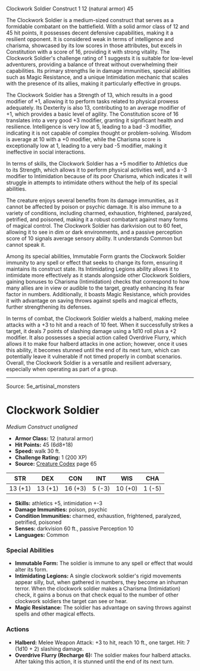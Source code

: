 <MonsterName/>Clockwork Soldier</MonsterName>
<CreatureType/>Construct</CreatureType>
<CR/>1</CR>
<AC/>12 (natural armor)</AC>
<HP/>45</HP>
<summary>The Clockwork Soldier is a medium-sized construct that serves as a formidable combatant on the battlefield. With a solid armor class of 12 and 45 hit points, it possesses decent defensive capabilities, making it a resilient opponent. It is considered weak in terms of intelligence and charisma, showcased by its low scores in those attributes, but excels in Constitution with a score of 16, providing it with strong vitality. The Clockwork Soldier's challenge rating of 1 suggests it is suitable for low-level adventurers, providing a balance of threat without overwhelming their capabilities. Its primary strengths lie in damage immunities, special abilities such as Magic Resistance, and a unique Intimidation mechanic that scales with the presence of its allies, making it particularly effective in groups.</summary>

<detail>

The Clockwork Soldier has a Strength of 13, which results in a good modifier of +1, allowing it to perform tasks related to physical prowess adequately. Its Dexterity is also 13, contributing to an average modifier of +1, which provides a basic level of agility. The Constitution score of 16 translates into a very good +3 modifier, granting it significant health and resilience. Intelligence is very low at 5, leading to a bad -3 modifier, indicating it is not capable of complex thought or problem-solving. Wisdom is average at 10 with a +0 modifier, while the Charisma score is exceptionally low at 1, leading to a very bad -5 modifier, making it ineffective in social interactions.

In terms of skills, the Clockwork Soldier has a +5 modifier to Athletics due to its Strength, which allows it to perform physical activities well, and a -3 modifier to Intimidation because of its poor Charisma, which indicates it will struggle in attempts to intimidate others without the help of its special abilities.

The creature enjoys several benefits from its damage immunities, as it cannot be affected by poison or psychic damage. It is also immune to a variety of conditions, including charmed, exhaustion, frightened, paralyzed, petrified, and poisoned, making it a robust combatant against many forms of magical control. The Clockwork Soldier has darkvision out to 60 feet, allowing it to see in dim or dark environments, and a passive perception score of 10 signals average sensory ability. It understands Common but cannot speak it.

Among its special abilities, Immutable Form grants the Clockwork Soldier immunity to any spell or effect that seeks to change its form, ensuring it maintains its construct state. Its Intimidating Legions ability allows it to intimidate more effectively as it stands alongside other Clockwork Soldiers, gaining bonuses to Charisma (Intimidation) checks that correspond to how many allies are in view or audible to the target, greatly enhancing its fear factor in numbers. Additionally, it boasts Magic Resistance, which provides it with advantage on saving throws against spells and magical effects, further strengthening its defenses.

In terms of combat, the Clockwork Soldier wields a halberd, making melee attacks with a +3 to hit and a reach of 10 feet. When it successfully strikes a target, it deals 7 points of slashing damage using a 1d10 roll plus a +2 modifier. It also possesses a special action called Overdrive Flurry, which allows it to make four halberd attacks in one action; however, once it uses this ability, it becomes stunned until the end of its next turn, which can potentially leave it vulnerable if not timed properly in combat scenarios. Overall, the Clockwork Soldier is a versatile and resilient adversary, especially when operating as part of a group.</detail>



---

Source: 5e_artisinal_monsters

# Clockwork Soldier

*Medium* *Construct* *unaligned*

- **Armor Class:** 12 (natural armor)
- **Hit Points:** 45 (6d8+18)
- **Speed:** walk 30 ft.
- **Challenge Rating:** 1 (200 XP)
- **Source:** [Creature Codex](https://koboldpress.com/kpstore/product/creature-codex-for-5th-edition-dnd) page 65

| STR | DEX | CON | INT | WIS | CHA |
| --- | --- | --- | --- | --- | --- |
| 13 (+1) | 13 (+1) | 16 (+3) | 5 (-3) | 10 (+0) | 1 (-5) |

- **Skills:** athletics +5, intimidation +-3
- **Damage Immunities:** poison, psychic
- **Condition Immunities:** charmed, exhaustion, frightened, paralyzed, petrified, poisoned
- **Senses:** darkvision 60 ft., passive Perception 10
- **Languages:** Common

### Special Abilities

- **Immutable Form:** The soldier is immune to any spell or effect that would alter its form.
- **Intimidating Legions:** A single clockwork soldier's rigid movements appear silly, but, when gathered in numbers, they become an inhuman terror. When the clockwork soldier makes a Charisma (Intimidation) check, it gains a bonus on that check equal to the number of other clockwork soldiers the target can see or hear.
- **Magic Resistance:** The soldier has advantage on saving throws against spells and other magical effects.

### Actions

- **Halberd:** Melee Weapon Attack: +3 to hit, reach 10 ft., one target. Hit: 7 (1d10 + 2) slashing damage.
- **Overdrive Flurry (Recharge 6):** The soldier makes four halberd attacks. After taking this action, it is stunned until the end of its next turn.




